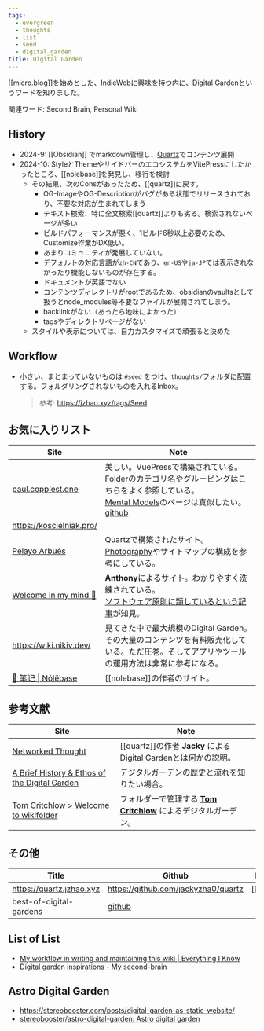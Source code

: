 ```yaml
---
tags:
  - evergreen
  - thoughts
  - list
  - seed
  - digital_garden
title: Digital Garden
---
```

[[micro.blog]]を始めとした、IndieWebに興味を持つ内に、Digital Gardenというワードを知りました。

関連ワード: Second Brain, Personal Wiki
## History
- 2024-9: [[Obsidian]] でmarkdown管理し、[Quartz](https://github.com/jackyzha0/quartz)でコンテンツ展開
- 2024-10: StyleとThemeやサイドバーのエコシステムをVitePressにしたかったところ、[[nolebase]]を発見し、移行を検討
	- その結果、次のConsがあったため、[[quartz]]に戻す。
		- OG-ImageやOG-Descriptionがバグがある状態でリリースされており、不要な対応が生まれてしまう
		- テキスト検索、特に全文検索[[quartz]]よりも劣る。検索されないページが多い
		- ビルドパフォーマンスが悪く、1ビルド6秒以上必要のため、Customize作業がDX低い。
		- あまりコミュニティが発展していない。
		- デフォルトの対応言語が`zh-CN`であり、`en-US`や`ja-JP`では表示されなかったり機能しないものが存在する。
		- ドキュメントが英語でない
		- コンテンツディレクトリがrootであるため、obsidianのvaultsとして扱うとnode_modules等不要なファイルが展開されてしまう。
		- backlinkがない（あったら地味によかった）
		- tagsやディレクトリページがない
	- スタイルや表示については、自力カスタマイズで頑張ると決めた
## Workflow
- 小さい、まとまっていないものは `#seed` をつけ、`thoughts/`フォルダに配置する。フォルダリングされないものを入れるInbox。
  > 参考: https://jzhao.xyz/tags/Seed


## お気に入りリスト

| Site                                                                             | Note                                                                                                                                                                                                                      |
| -------------------------------------------------------------------------------- | ------------------------------------------------------------------------------------------------------------------------------------------------------------------------------------------------------------------------- |
| [paul.copplest.one](https://paul.copplest.one/)                                  | 美しい。VuePressで構築されている。Folderのカテゴリ名やグルーピングはこちらをよく参照している。<br>[Mental Models](https://paul.copplest.one/knowledge/levels/)のページは真似したい。<br>[github](https://github.com/kiwicopple/paul.copplest.one/blob/master/docs/README.md) |
| https://koscielniak.pro/                                                         |                                                                                                                                                                                                                           |
| [Pelayo Arbués](https://www.pelayoarbues.com/)                                   | Quartzで構築されたサイト。[Photography](https://www.pelayoarbues.com/photography/)やサイトマップの構成を参考にしている。                                                                                                                               |
| [Welcome in my mind 🧠 ](https://anthonyamar.fr/Welcome+in+my+mind+%F0%9F%A7%A0) | **Anthony**によるサイト。わかりやすく洗練されている。<br>[ソフトウェア原則に類しているという記事](https://anthonyamar.fr/Digital+garden/Software+design+principles+applied+to+digital+gardening)が知見。                                                              |
| https://wiki.nikiv.dev/                                                          | 見てきた中で最大規模のDigital Garden。その大量のコンテンツを有料販売化している。ただ圧巻。そしてアプリやツールの運用方法は非常に参考になる。<br>                                                                                                                                         |
| [📒 笔记 \| Nólëbase](https://nolebase.ayaka.io/%E7%AC%94%E8%AE%B0/)               | [[nolebase]]の作者のサイト。                                                                                                                                                                                                      |

## 参考文献

| Site                                                                                       | Note                                                                   |
| ------------------------------------------------------------------------------------------ | ---------------------------------------------------------------------- |
| [Networked Thought](https://jzhao.xyz/posts/networked-thought)                             | [[quartz]]の作者 **Jacky** によるDigital Gardenとは何かの説明。                      |
| [A Brief History & Ethos of the Digital Garden](https://maggieappleton.com/garden-history) | デジタルガーデンの歴史と流れを知りたい場合。                                                 |
| [Tom Critchlow > Welcome to wikifolder](https://tomcritchlow.com/wiki/)                    | フォルダーで管理する [**Tom Critchlow**](https://tomcritchlow.com/) によるデジタルガーデン。 |

## その他

| Title                    | Github                                                                           | Notes    |
| ------------------------ | -------------------------------------------------------------------------------- | -------- |
| https://quartz.jzhao.xyz | https://github.com/jackyzha0/quartz                                              | [[quar]] |
| best-of-digital-gardens  | [github](https://github.com/lyz-code/best-of-digital-gardens?tab=readme-ov-file) |          |

## List of List
- [My workflow in writing and maintaining this wiki | Everything I Know](https://wiki.nikiv.dev/other/wiki-workflow)
- [Digital garden inspirations - My second-brain](https://anthonyamar.fr/Digital+garden/Digital+garden+inspirations)


## Astro Digital Garden
- https://stereobooster.com/posts/digital-garden-as-static-website/
- [stereobooster/astro-digital-garden: Astro digital garden](https://github.com/stereobooster/astro-digital-garden)
